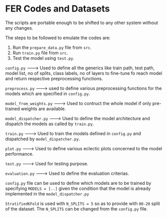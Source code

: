 # FER Codes and Datasets

The scripts are portable enough to be shifted to any other system without any changes. 

The steps to be followed to emulate the codes are:

1. Run the `prepare_data.py` file from `src`.
2. Run `train.py` file from `src`.
3. Test the model using `test.py`.

`config.py` ---> Used to define all the generics like train path, test path, model list, no of splits, class labels, no of layers to fine-tune fo reach model and return respective preprocessing functions.

`preprocess.py` ---> used to define various preprocessing functions for the models which are specified in `config.py`.

`model_from_weights.py` ---> Used to contruct the whole model if only pre-trained weights are available.

`model_dispatcher.py` ---> Used to define the model architecture and dispatch the models as called by `train.py`.

`train.py` ---> Used to train the models defined in `config.py` and dispatched by `model_dispatcher.py`.

`plot.py` ---> Used to define various eclectic plots concerned to the model performance.

`test.py` ---> Used for testing purpose.

`evaluation.py` ---> Used to define the evaluation criterias.


`config.py` file can be used to define which models are to be trained by specifying `MODELS = [..]` given the condition that the model is already implemented in the `model_dispatcher.py`

`StratifiedKFold` is used with `N_SPLITS = 5` so as to provide with `80-20` split of the dataset. The `N_SPLITS` can be changed from the `config.py` file.
